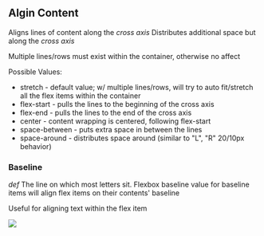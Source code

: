 ## Algin Content

Aligns lines of content along the *cross axis*
Distributes additional space but along the *cross axis*

Multiple lines/rows must exist within the container, otherwise no affect


Possible Values:
* stretch        - default value; w/ multiple lines/rows, will try to auto fit/stretch all the flex items
within the container
* flex-start     - pulls the lines to the beginning of the cross axis
* flex-end       - pulls the lines to the end of the cross axis
* center         - content wrapping is centered, following flex-start
* space-between  - puts extra space in between the lines
* space-around   - distributes space around (similar to "L", "R" 20/10px behavior)

### Baseline

*def* The line on which most letters sit. Flexbox baseline value for baseline items will align flex items on their contents' baseline

Useful for aligning text within the flex item

![](img/baseline.png)

